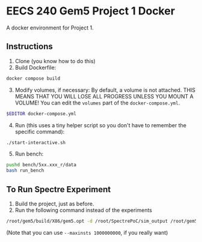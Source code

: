 # EECS 240 Gem5 Project 1 Docker
A docker environment for Project 1.

## Instructions

1. Clone (you know how to do this)
2. Build Dockerfile:
  ```bash
  docker compose build
  ```
3. Modify volumes, if necessary:
  By default, a volume is not attached. THIS MEANS THAT YOU WILL LOSE ALL PROGRESS UNLESS YOU MOUNT A VOLUME! You can edit the `volumes` part of the `docker-compose.yml`.
  ```bash
  $EDITOR docker-compose.yml
  ```
4. Run (this uses a tiny helper script so you don't have to remember the specific command):
  ```bash
  ./start-interactive.sh
  ```
5. Run bench:
  ```bash
  pushd bench/5xx.xxx_r/data
  bash run_bench
  ```

## To Run Spectre Experiment
1. Build the project, just as before.
2. Run the following command instead of the experiments
  ```bash
  /root/gem5/build/X86/gem5.opt -d /root/SpectrePoC/sim_output /root/gem5/configs/example/se.py --cmd /root/SpectrePoC/spectre.out --cpu-type=O3CPU --caches --l2cache --l1d_size=32kB --l1i_size=32kB --l2_size=512kB --l1d_assoc=4 --l1i_assoc=4 --l2_assoc=1 --cacheline_size=64
  ```
  (Note that you can use `--maxinsts 1000000000`, if you really want)
